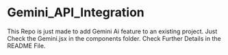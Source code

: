 # Gemini_API_Integration
This Repo is just made to add Gemini Ai feature to an existing project. Just Check the Gemini.jsx in the components folder. Check Further Details in the README File.
